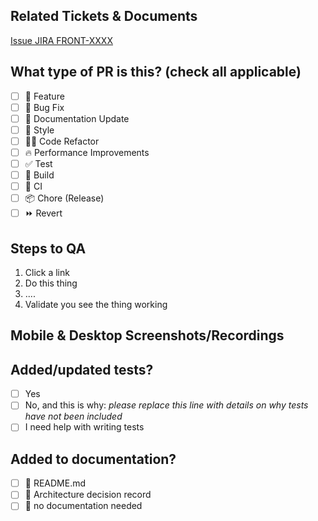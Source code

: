 ## Related Tickets & Documents
[Issue JIRA FRONT-XXXX](https://repam.atlassian.net/jira/software/projects/FRONT/boards/1?selectedIssue=FRONT-XXX)

## What type of PR is this? (check all applicable)
- [ ] 🍕 Feature
- [ ] 🐛 Bug Fix
- [ ] 📝 Documentation Update
- [ ] 🎨 Style
- [ ] 🧑‍💻 Code Refactor
- [ ] 🔥 Performance Improvements
- [ ] ✅ Test
- [ ] 🤖 Build
- [ ] 🔁 CI
- [ ] 📦 Chore (Release)
- [ ] ⏩ Revert

## Steps to QA

1. Click a link
2. Do this thing
3. ....
4. Validate you see the thing working


## Mobile & Desktop Screenshots/Recordings

<!-- Visual changes require screenshots -->

## Added/updated tests?

- [ ] Yes
- [ ] No, and this is why: _please replace this line with details on why tests
  have not been included_
- [ ] I need help with writing tests

## Added to documentation?

- [ ] 📜 README.md
- [ ] 📓 Architecture decision record
- [ ] 🙅 no documentation needed
